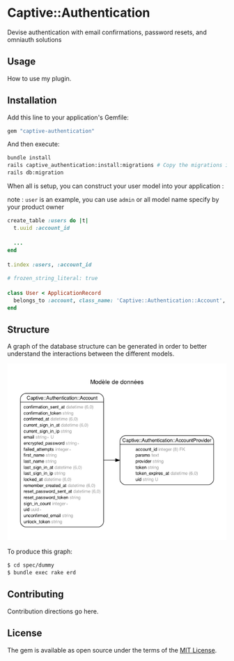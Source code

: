 # Captive::Authentication

Devise authentication with email confirmations, password resets, and omniauth solutions

## Usage
How to use my plugin.

## Installation
Add this line to your application's Gemfile:

```ruby
gem "captive-authentication"
```

And then execute:
```bash
bundle install
rails captive_authentication:install:migrations # Copy the migrations into your application
rails db:migration
```

When all is setup, you can construct your user model into your application :

note : `user` is an example, you can use `admin` or all model name specify by your product owner

```ruby
create_table :users do |t|
  t.uuid :account_id

  ...
end

t.index :users, :account_id
```

```ruby
# frozen_string_literal: true

class User < ApplicationRecord
  belongs_to :account, class_name: 'Captive::Authentication::Account', primary_key: :uid
end
```

## Structure

A graph of the database structure can be generated in order to better understand the interactions between the different models.

![](docs/erd.png)

To produce this graph:

```bash
$ cd spec/dummy
$ bundle exec rake erd
```

## Contributing
Contribution directions go here.

## License
The gem is available as open source under the terms of the [MIT License](https://opensource.org/licenses/MIT).
